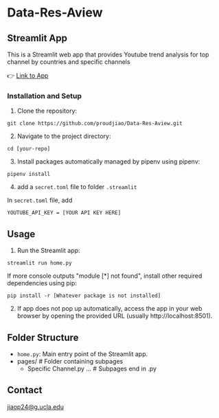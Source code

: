 # Data-Res-Aview

## Streamlit App

This is a Streamlit web app that provides Youtube trend analysis for top channel by countries and specific channels

:point_right: [Link to App](https://youtube-trend.streamlit.app/)

### Installation and Setup

1. Clone the repository: 

`git clone https://github.com/proudjiao/Data-Res-Aview.git`

2. Navigate to the project directory:

`cd [your-repo]`

3. Install packages automatically managed by pipenv using pipenv:

`pipenv install`

4. add a `secret.toml` file to folder `.streamlit`

In `secret.toml` file, add

`YOUTUBE_API_KEY = [YOUR API KEY HERE]`


## Usage

1. Run the Streamlit app:

`streamlit run home.py`

If more console outputs "module [\*] not found", install other required dependencies using pip:

`pip install -r [Whatever package is not installed]`

2. If app does not pop up automatically, access the app in your web browser by opening the provided URL (usually http://localhost:8501).


## Folder Structure

- `home.py`:  Main entry point of the Streamlit app.
- pages/                 # Folder containing subpages
  - Specific Channel.py ...               # Subpages end in .py

## Contact

jiaop24@g.ucla.edu


